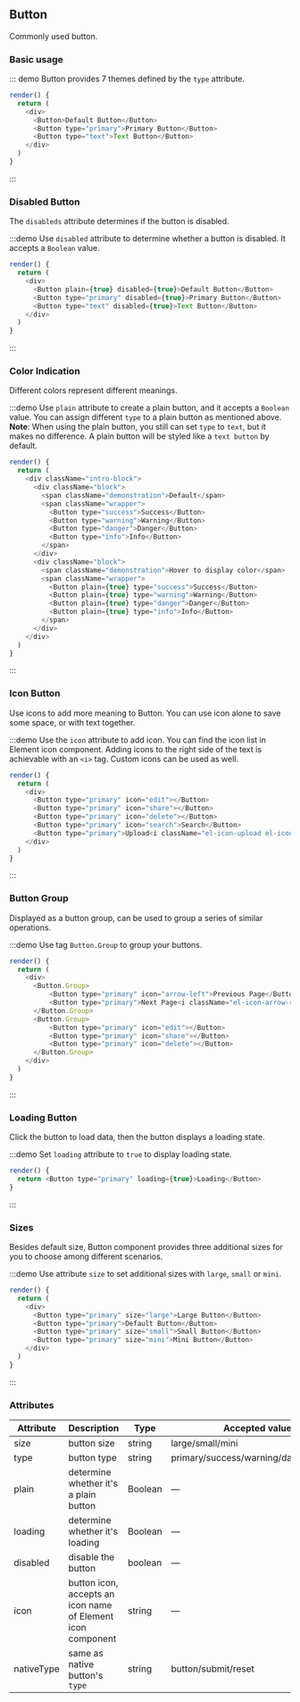 ## Button

Commonly used button.

### Basic usage

::: demo Button provides 7 themes defined by the `type` attribute.

```js
render() {
  return (
    <div>
      <Button>Default Button</Button>
      <Button type="primary">Primary Button</Button>
      <Button type="text">Text Button</Button>
    </div>
  )
}
```
:::

### Disabled Button

The `disableds` attribute determines if the button is disabled.

:::demo Use `disabled` attribute to determine whether a button is disabled. It accepts a `Boolean` value.

```js
render() {
  return (
    <div>
      <Button plain={true} disabled={true}>Default Button</Button>
      <Button type="primary" disabled={true}>Primary Button</Button>
      <Button type="text" disabled={true}>Text Button</Button>
    </div>
  )
}
```
:::

### Color Indication

Different colors represent different meanings.

:::demo Use `plain` attribute to create a plain button, and it accepts a `Boolean` value. You can assign different `type` to a plain button as mentioned above. **Note**: When using the plain button, you still can set `type` to `text`, but it makes no difference. A plain button will be styled like a `text button` by default.
```js
render() {
  return (
    <div className="intro-block">
      <div className="block">
        <span className="demonstration">Default</span>
        <span className="wrapper">
          <Button type="success">Success</Button>
          <Button type="warning">Warning</Button>
          <Button type="danger">Danger</Button>
          <Button type="info">Info</Button>
        </span>
      </div>
      <div className="block">
        <span className="demonstration">Hover to display color</span>
        <span className="wrapper">
          <Button plain={true} type="success">Success</Button>
          <Button plain={true} type="warning">Warning</Button>
          <Button plain={true} type="danger">Danger</Button>
          <Button plain={true} type="info">Info</Button>
        </span>
      </div>
    </div>
  )
}
```
:::

### Icon Button

Use icons to add more meaning to Button. You can use icon alone to save some space, or with text together.

:::demo Use the `icon` attribute to add icon. You can find the icon list in Element icon component. Adding icons to the right side of the text is achievable with an `<i>` tag. Custom icons can be used as well.

```js
render() {
  return (
    <div>
      <Button type="primary" icon="edit"></Button>
      <Button type="primary" icon="share"></Button>
      <Button type="primary" icon="delete"></Button>
      <Button type="primary" icon="search">Search</Button>
      <Button type="primary">Upload<i className="el-icon-upload el-icon-right"></i></Button>
    </div>
  )
}
```
:::

### Button Group

Displayed as a button group, can be used to group a series of similar operations.

:::demo Use tag `Button.Group` to group your buttons.

```js
render() {
  return (
    <div>
      <Button.Group>
          <Button type="primary" icon="arrow-left">Previous Page</Button>
          <Button type="primary">Next Page<i className="el-icon-arrow-right el-icon-right"></i></Button>
      </Button.Group>
      <Button.Group>
          <Button type="primary" icon="edit"></Button>
          <Button type="primary" icon="share"></Button>
          <Button type="primary" icon="delete"></Button>
      </Button.Group>
    </div>
  )
}
```
:::

### Loading Button

Click the button to load data, then the button displays a loading state.

:::demo Set `loading` attribute to `true` to display loading state.

```js
render() {
  return <Button type="primary" loading={true}>Loading</Button>
}
```
:::

### Sizes

Besides default size, Button component provides three additional sizes for you to choose among different scenarios.

:::demo Use attribute `size` to set additional sizes with `large`, `small` or `mini`.

```js
render() {
  return (
    <div>
      <Button type="primary" size="large">Large Button</Button>
      <Button type="primary">Default Button</Button>
      <Button type="primary" size="small">Small Button</Button>
      <Button type="primary" size="mini">Mini Button</Button>
    </div>
  )
}
```
:::

### Attributes
| Attribute      | Description    | Type      | Accepted values       | Default   |
|---------- |-------- |---------- |-------------  |-------- |
| size     | button size   | string  |   large/small/mini            |    —     |
| type     | button type   | string    |   primary/success/warning/danger/info/text |     —    |
| plain     | determine whether it's a plain button   | Boolean    | — | false   |
| loading   | determine whether it's loading   | Boolean    | — | false   |
| disabled  | disable the button    | boolean   | —   | false   |
| icon  | button icon, accepts an icon name of Element icon component | string   |  —  |  —  |
| nativeType | same as native button's `type` | string | button/submit/reset | button |
